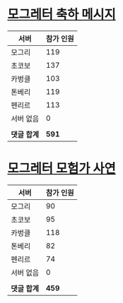 # [모그레터 축하 메시지](./Event250701_v7_2_10th_moogleletter0.md)

|서버|참가 인원|
|-|-|
|모그리|119|
|초코보|137|
|카벙클|103|
|톤베리|119|
|펜리르|113|
|서버 없음|0|
|||
|**댓글 합계**|**591**|


# [모그레터 모험가 사연](./Event250701_v7_2_10th_moogleletter1.md)

|서버|참가 인원|
|-|-|
|모그리|90|
|초코보|95|
|카벙클|118|
|톤베리|82|
|펜리르|74|
|서버 없음|0|
|||
|**댓글 합계**|**459**|


